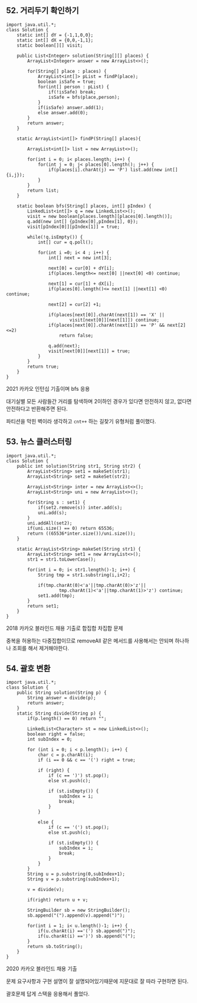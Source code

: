
## 52. 거리두기 확인하기

    import java.util.*;
    class Solution {    
        static int[] dY = {-1,1,0,0};
    	static int[] dX = {0,0,-1,1};
    	static boolean[][] visit;
        
        public List<Integer> solution(String[][] places) {
    		ArrayList<Integer> answer = new ArrayList<>();
    		
    		for(String[] place : places) {	
    			ArrayList<int[]> pList = findP(place);
    			boolean isSafe = true;
    			for(int[] person : pList) {
    				if(!isSafe) break;
    				isSafe = bfs(place,person);
    			}	
    			if(isSafe) answer.add(1);
    			else answer.add(0);
    		}
    		return answer;
    	}
    
    	static ArrayList<int[]> findP(String[] places){
    		
            ArrayList<int[]> list = new ArrayList<>();
    		
    		for(int i = 0; i< places.length; i++) {
    			for(int j = 0; j< places[0].length(); j++) {
    				if(places[i].charAt(j) == 'P') list.add(new int[] {i,j});
    			}
    		}
    		return list;
    	}
    	
    	static boolean bfs(String[] places, int[] pIndex) {
    		LinkedList<int[]> q = new LinkedList<>();
    		visit = new boolean[places.length][places[0].length()];
    		q.add(new int[] {pIndex[0],pIndex[1], 0});
    		visit[pIndex[0]][pIndex[1]] = true;
    		
    		while(!q.isEmpty()) {
    			int[] cur = q.poll();
    			
    			for(int i =0; i< 4 ; i++) {	
    				int[] next = new int[3];
    				
    				next[0] = cur[0] + dY[i];
    				if(places.length<= next[0] ||next[0] <0) continue;
    				
    				next[1] = cur[1] + dX[i];
    				if(places[0].length()<= next[1] ||next[1] <0) continue;
    				
    				next[2] = cur[2] +1;
    				
    				if(places[next[0]].charAt(next[1]) == 'X' ||
    						visit[next[0]][next[1]]) continue;
    				if(places[next[0]].charAt(next[1]) == 'P' && next[2] <=2) 
    					return false;
    				
    				q.add(next);
    				visit[next[0]][next[1]] = true;
    			}
    		}
    		return true;
    	}
    }

2021 카카오 인턴십 기출이며 bfs 응용

대기실별 모든 사람들간 거리를 탐색하며 2이하인 경우가 있다면 안전하지 않고, 없다면 안전하다고 반환해주면 된다.

파티션을 막힌 벽이라 생각하고 `cnt++` 하는 길찾기 유형처럼 풀이했다.

## 53. 뉴스 클러스터링
    import java.util.*;
    class Solution {
        public int solution(String str1, String str2) {
    		ArrayList<String> set1 = makeSet(str1);
    		ArrayList<String> set2 = makeSet(str2);
    		
    		ArrayList<String> inter = new ArrayList<>();
    		ArrayList<String> uni = new ArrayList<>();
    		
    		for(String s : set1) {
    			if(set2.remove(s)) inter.add(s);
    			uni.add(s);
    		}
    		uni.addAll(set2);
            if(uni.size() == 0) return 65536;
            return ((65536*inter.size())/uni.size());		
    	}
    
    	static ArrayList<String> makeSet(String str1) {
    		ArrayList<String> set1 = new ArrayList<>();
    		str1 = str1.toLowerCase();
    		
    		for(int i = 0; i< str1.length()-1; i++) {
    			String tmp = str1.substring(i,i+2);
    			
    			if(tmp.charAt(0)<'a'||tmp.charAt(0)>'z'||
    					tmp.charAt(1)<'a'||tmp.charAt(1)>'z') continue;			
    			set1.add(tmp);
    		}
    		return set1;
    	}
    }
    
2018 카카오 블라인드 채용 기출로 합집합 차집합 문제

중복을 허용하는 다중집합이므로 removeAll 같은 메서드를 사용해서는 안되며 하나하나 조회를 해서 제거해야한다.


## 54. 괄호 변환
    import java.util.*;
    class Solution {
        public String solution(String p) {
            String answer = divide(p);
            return answer;
        }
        static String divide(String p) {
    		if(p.length() == 0) return "";
    
    		LinkedList<Character> st = new LinkedList<>();
    		boolean right = false;
    		int subIndex = 0;
    
    		for (int i = 0; i < p.length(); i++) {
    			char c = p.charAt(i);
    			if (i == 0 && c == '(') right = true;
    
    			if (right) {
    				if (c == ')') st.pop();
    				else st.push(c);
    
    				if (st.isEmpty()) {
    					subIndex = i;
    					break;
    				}
    			}
    			
    			else {
    				if (c == '(') st.pop();
    				else st.push(c);
    
    				if (st.isEmpty()) {
    					subIndex = i;
    					break;
    				}
    			}
    		}	
    		String u = p.substring(0,subIndex+1);
    		String v = p.substring(subIndex+1);
    
    		v = divide(v);
    		
    		if(right) return u + v;
    
    		StringBuilder sb = new StringBuilder();
    		sb.append("(").append(v).append(")");
    		
    		for(int i = 1; i< u.length()-1; i++) {
    			if(u.charAt(i) =='(') sb.append(")");
    			if(u.charAt(i) ==')') sb.append("(");
    		}
    		return sb.toString();
    	}
    }

2020 카카오 블라인드 채용 기출

문제 요구사항과 구현 설명이 잘 설명되어있기때문에 지문대로 잘 따라 구현하면 된다. 

괄호문제 답게 스택을 응용해서 풀었다.